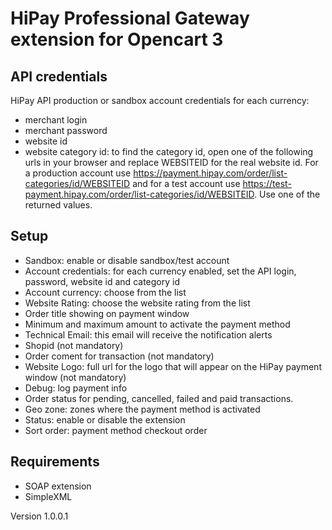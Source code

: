 # HiPay Professional Gateway extension for Opencart 3

## API credentials

HiPay API production or sandbox account credentials for each currency:
   - merchant login
   - merchant password
   - website id
   - website category id: to find the category id, open one of the following urls in your browser and replace WEBSITEID for the real website id. For a production account use https://payment.hipay.com/order/list-categories/id/WEBSITEID and for a test account use https://test-payment.hipay.com/order/list-categories/id/WEBSITEID. Use one of the returned values.

## Setup
    
  - Sandbox: enable or disable sandbox/test account
  - Account credentials: for each currency enabled, set the API login, password, website id and category id
  - Account currency: choose from the list
  - Website Rating: choose the website rating from the list
  - Order title showing on payment window
  - Minimum and maximum amount to activate the payment method
  - Technical Email: this email will receive the notification alerts
  - Shopid (not mandatory)
  - Order coment for transaction (not mandatory)
  - Website Logo: full url for the logo that will appear on the HiPay payment window (not mandatory)
  - Debug: log payment info 
  - Order status for pending, cancelled, failed and paid transactions.
  - Geo zone: zones where the payment method is activated
  - Status: enable or disable the extension
  - Sort order: payment method checkout order
  
## Requirements
  - SOAP extension
  - SimpleXML

Version 1.0.0.1

